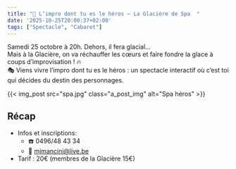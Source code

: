 ```yaml
---
title: "🧊 L’impro dont tu es le héros – La Glacière de Spa  "
date: '2025-10-25T20:00:37+02:00'
tags: ["Spectacle", "Cabaret"]
---
```



Samedi 25 octobre à 20h. 
Dehors, il fera glacial…  
Mais à la Glacière, on va réchauffer les cœurs et faire fondre la glace à coups d’improvisation ! 🔥  
🎭 Viens vivre l’impro dont tu es le héros : un spectacle interactif où c’est toi qui décides du destin des personnages.  


{{< img_post src="spa.jpg" class="a_post_img" alt="Spa héros" >}}

## Récap

- Infos et inscriptions: 
  - ☎️ 0496/48 43 34
  - 📧 mjmancini@live.be
- Tarif : 20€ (membres de la Glacière 15€)

